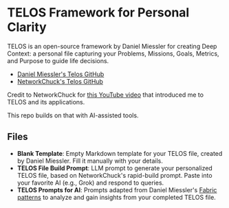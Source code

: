 # TELOS Framework for Personal Clarity

TELOS is an open-source framework by Daniel Miessler for creating Deep Context: a personal file capturing your Problems, Missions, Goals, Metrics, and Purpose to guide life decisions.

- [Daniel Miessler's Telos GitHub](https://github.com/danielmiessler/telos)
- [NetworkChuck's Telos GitHub](https://github.com/theNetworkChuck/telos)

Credit to NetworkChuck for [this YouTube video](https://www.youtube.com/watch?v=3BXE0e3QZ4U&t=1109s) that introduced me to TELOS and its applications.

This repo builds on that with AI-assisted tools.

## Files

- **Blank Template**: Empty Markdown template for your TELOS file, created by Daniel Miessler. Fill it manually with your details.
- **TELOS File Build Prompt**: LLM prompt to generate your personalized TELOS file, based on NetworkChuck's rapid-build prompt. Paste into your favorite AI (e.g., Grok) and respond to queries.
- **TELOS Prompts for AI**: Prompts adapted from Daniel Miessler's [Fabric patterns](https://github.com/danielmiessler/fabric) to analyze and gain insights from your completed TELOS file.
